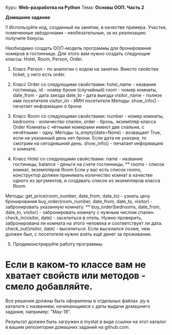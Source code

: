 Курс: **Web-разработка на Python**
Тема: **Основы ООП. Часть 2**

**Домашнее задание**

!! Используйте код, созданный на занятии, в качестве примера.
Участки, помеченные звёздочками - необязательные, за их реализацию получите бонусы.

Необходимо создать ООП-модель программы для бронирования номеров в гостиннице. Для этого вам нужно создать следующие классы: Hotel, Room, Person, Order.

1. Класс Person - по аналогии с кодом на занятии. Вместо свойства ticket, у него есть order.


2. Класс Order со следующими свойствами:
    hotel_name - название гостиницы,
    id - номер брони (случайный)
    room - номер комнаты,
    date_from - дата заезда
    date_to - дата выезда
    visitor_name - полное имя посетителя
    visitor_iin - ИИН посетителя
Методы:
    show_info() - печатает информацию о брони


3. Класс Room со следующими свойствами:
    number - номер комнаты,
    bedrooms - количество спален,
    order - бронь, экземпляр класса Order
Комнаты с чётными номерами имеют две спальни, с нечётными - одну.
Методы:
    is_empty(date=None) - возващает True, если на указанный день нет брони. Если дата не указана, то смотрим на сегодняшний день.
    show_info() - печатает информацию о комнате.


4. Класс Hotel со следующими свойствами:
    name - название гостиницы,
    balance - деньги на счете гостинницы,
**  rooms - список комнат, экземпляров Room
Если у вас есть список rooms, конструктор должен принимать количество комнат в качестве одного из аргументов, и создавать список из экземпляров класса Room.

Методы:
    get_price(room_number, date_from, date_to) - узнать цену бронирования
    buy_order(room_number, date_from, date_to, visitor) - забронировать указанную комнату.
**  buy_order(bedrooms, date_from, date_to, visitor) - забронировать комнату с нужным числом спален.
    check_in(visitor, date) - заселиться в отель. Нужно проверить, забронирована ли комната на этого человека и соответствует ли дата.
    check_out(visitor, date) - выселиться. Если выселился позже, чем должен был, с посетителя нужно взять ещё денег за проживание.
    

5. Продемонстрируйте работу программы.

Если в каком-то классе вам не хватает свойств или методов - смело добавляйте.
============================================================================


Все решения должны быть оформлены в отдельных файлах .py в каталоге с названием, начинающимся с даты выдачи домашнего задания, например: "May-18".

Результат должен быть загружен в mystat в виде ссылки на этот каталог в вашем репозитории домашних заданий на github.com.
